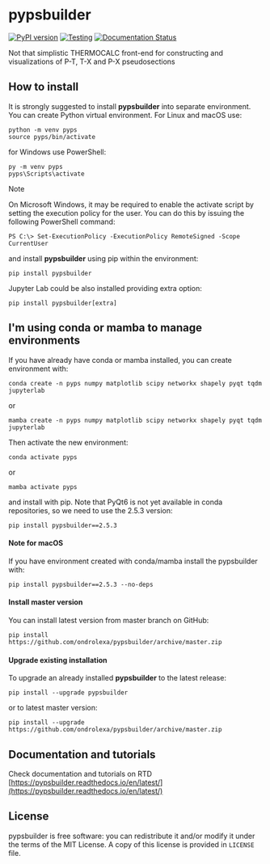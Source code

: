 # pypsbuilder

[![PyPI version](https://badge.fury.io/py/pypsbuilder.svg)](https://badge.fury.io/py/pypsbuilder)
[![Testing](https://github.com/ondrolexa/pypsbuilder/actions/workflows/testing.yml/badge.svg?event=push)](https://github.com/ondrolexa/pypsbuilder)
[![Documentation Status](https://readthedocs.org/projects/polylx/badge/?version=stable)](https://pypsbuilder.readthedocs.io/en/latest/?badge=latest)

Not that simplistic THERMOCALC front-end for constructing and visualizations of P-T, T-X and P-X pseudosections

## How to install

It is strongly suggested to install **pypsbuilder** into separate environment. You can create
Python virtual environment. For Linux and macOS use:

    python -m venv pyps
    source pyps/bin/activate

for Windows use PowerShell:

    py -m venv pyps
    pyps\Scripts\activate

> [!NOTE]
> On Microsoft Windows, it may be required to enable the activate script by setting the execution policy for the user.
> You can do this by issuing the following PowerShell command:
> ```
> PS C:\> Set-ExecutionPolicy -ExecutionPolicy RemoteSigned -Scope CurrentUser
> ```

and install **pypsbuilder** using pip within the environment:

    pip install pypsbuilder

Jupyter Lab could be also installed providing extra option:

    pip install pypsbuilder[extra]

## I'm using conda or mamba to manage environments

If you have already have conda or mamba installed, you can create environment with:

    conda create -n pyps numpy matplotlib scipy networkx shapely pyqt tqdm jupyterlab

or

    mamba create -n pyps numpy matplotlib scipy networkx shapely pyqt tqdm jupyterlab

Then activate the new environment:

    conda activate pyps

or

    mamba activate pyps

and install with pip. Note that PyQt6 is not yet available in conda repositories,
so we need to use the 2.5.3 version:

    pip install pypsbuilder==2.5.3

#### Note for macOS

If you have environment created with conda/mamba install the pypsbuilder with:

    pip install pypsbuilder==2.5.3 --no-deps

#### Install master version

You can install latest version from master branch on GitHub:

    pip install https://github.com/ondrolexa/pypsbuilder/archive/master.zip

#### Upgrade existing installation

To upgrade an already installed **pypsbuilder** to the latest release:

    pip install --upgrade pypsbuilder

or to latest master version:

    pip install --upgrade https://github.com/ondrolexa/pypsbuilder/archive/master.zip

## Documentation and tutorials

Check documentation and tutorials on RTD [https://pypsbuilder.readthedocs.io/en/latest/](https://pypsbuilder.readthedocs.io/en/latest/)

## License

pypsbuilder is free software: you can redistribute it and/or modify it under the terms of the MIT License. A copy of this license is provided in ``LICENSE`` file.
